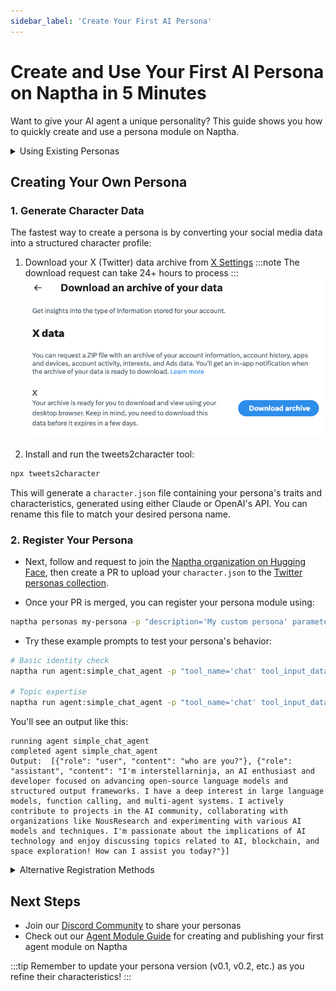 ```yaml
---
sidebar_label: 'Create Your First AI Persona'
---
```


# Create and Use Your First AI Persona on Naptha in 5 Minutes

Want to give your AI agent a unique personality? This guide shows you how to quickly create and use a persona module on Naptha.

<details>
<summary>Using Existing Personas</summary>

The easiest way to understand how persona modules work on Naptha is to use an existing persona from our collections:

>Run `naptha personas` to see all available personas.

For example, to use the "interstellarninja_twitter" persona:
```bash
naptha run agent:simple_chat_agent -p "tool_name='chat' tool_input_data='who are you?'" --persona_modules "interstellarninja_twitter"
```
</details>

## Creating Your Own Persona

### 1. Generate Character Data
The fastest way to create a persona is by converting your social media data into a structured character profile:

1. Download your X (Twitter) data archive from [X Settings](https://twitter.com/settings/download_your_data)
   :::note
   The download request can take 24+ hours to process
   :::
   ![](/img/xarchive.png)

2. Install and run the tweets2character tool:
```bash
npx tweets2character
```

This will generate a `character.json` file containing your persona's traits and characteristics, generated using either Claude or OpenAI's API. You can rename this file to match your desired persona name.

### 2. Register Your Persona

- Next, follow and request to join the [Naptha organization on Hugging Face](https://huggingface.co/NapthaAI), then create a PR to upload your `character.json` to the [Twitter personas collection](https://huggingface.co/datasets/NapthaAI/twitter_personas/tree/main).

- Once your PR is merged, you can register your persona module using:
```bash
naptha personas my-persona -p "description='My custom persona' parameters='{name: str, bio: str, openness: int}' module_url='https://huggingface.co/datasets/NapthaAI/twitter_personas' module_entrypoint='my-persona.json'"
```

- Try these example prompts to test your persona's behavior:

```bash
# Basic identity check
naptha run agent:simple_chat_agent -p "tool_name='chat' tool_input_data='who are you?'" --persona_modules "your-persona"

# Topic expertise
naptha run agent:simple_chat_agent -p "tool_name='chat' tool_input_data='can you help me with a technical problem?'" --persona_modules "your-persona"
```

You'll see an output like this:
```
running agent simple_chat_agent
completed agent simple_chat_agent
Output:  [{"role": "user", "content": "who are you?"}, {"role": "assistant", "content": "I'm interstellarninja, an AI enthusiast and developer focused on advancing open-source language models and structured output frameworks. I have a deep interest in large language models, function calling, and multi-agent systems. I actively contribute to projects in the AI community, collaborating with organizations like NousResearch and experimenting with various AI models and techniques. I'm passionate about the implications of AI technology and enjoy discussing topics related to AI, blockchain, and space exploration! How can I assist you today?"}]
```


<details>
<summary>Alternative Registration Methods</summary>

You can also register your persona without uploading to HuggingFace by following these steps:

1. Clone the [persona template](https://github.com/NapthaAI/persona_template)
2. Place your `character.json` file in the template's `data` folder
:::info
The template contains all the necessary files and structure for a persona module, with examples. You can also find it on [HuggingFace](https://huggingface.co/datasets/NapthaAI/persona_template/tree/main).
:::

3. Make the files accessible by either:
   - Pushing to a public GitHub repository
   - Uploading to IPFS using: `naptha write_storage -i folder_name`
   - or both

4. Register it like this:
```bash
naptha personas my-persona -p "description='My custom persona' parameters='{name: str, bio: list, lore: list, adjectives: list}' module_url='github://YOUR_GITHUB_USERNAME/REPO_NAME or ipfs://FOLDER_ID' module_type='persona' module_version='0.1' module_entrypoint='data/character.json'"
```

</details>


## Next Steps
- Join our [Discord Community](https://naptha.ai/naptha-community) to share your personas
- Check out our [Agent Module Guide](./module-guide.md) for creating and publishing your first agent module on Naptha

:::tip
Remember to update your persona version (v0.1, v0.2, etc.) as you refine their characteristics!
:::
